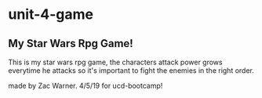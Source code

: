 # unit-4-game
## My Star Wars Rpg Game!


This is my star wars rpg game, the characters attack power grows everytime he attacks so it's important to fight the enemies in the right order.

made by Zac Warner. 4/5/19 for ucd-bootcamp!